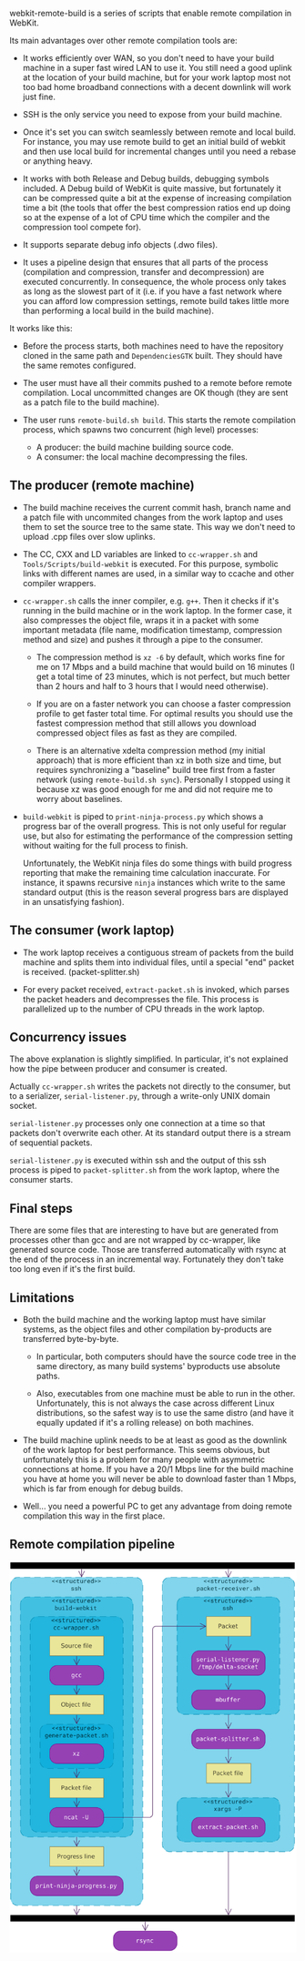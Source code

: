 webkit-remote-build is a series of scripts that enable remote compilation in WebKit.

Its main advantages over other remote compilation tools are:

* It works efficiently over WAN, so you don't need to have your build machine in a super fast wired LAN to use it. You still need a good uplink at the location of your build machine, but for your work laptop most not too bad home broadband connections with a decent downlink will work just fine.

* SSH is the only service you need to expose from your build machine.

* Once it's set you can switch seamlessly between remote and local build. For instance, you may use remote build to get an initial build of webkit and then use local build for incremental changes until you need a rebase or anything heavy.

* It works with both Release and Debug builds, debugging symbols included. A Debug build of WebKit is quite massive, but fortunately it can be compressed quite a bit at the expense of increasing compilation time a bit (the tools that offer the best compression ratios end up doing so at the expense of a lot of CPU time which the compiler and the compression tool compete for).

* It supports separate debug info objects (.dwo files).

* It uses a pipeline design that ensures that all parts of the process (compilation and compression, transfer and decompression) are executed concurrently. In consequence, the whole process only takes as long as the slowest part of it (i.e. if you have a fast network where you can afford low compression settings, remote build takes little more than performing a local build in the build machine).

It works like this:

* Before the process starts, both machines need to have the repository cloned in the same path and `DependenciesGTK` built. They should have the same remotes configured.

* The user must have all their commits pushed to a remote before remote compilation. Local uncommitted changes are OK though (they are sent as a patch file to the build machine).

* The user runs `remote-build.sh build`. This starts the remote compilation process, which spawns two concurrent (high level) processes:

  - A producer: the build machine building source code.
  - A consumer: the local machine decompressing the files.

## The producer (remote machine)

* The build machine receives the current commit hash, branch name and a patch file with uncommited changes from the work laptop and uses them to set the source tree to the same state. This way we don't need to upload .cpp files over slow uplinks.

* The CC, CXX and LD variables are linked to `cc-wrapper.sh` and `Tools/Scripts/build-webkit` is executed. For this purpose, symbolic links with different names are used, in a similar way to ccache and other compiler wrappers.

* `cc-wrapper.sh` calls the inner compiler, e.g. `g++`. Then it checks if it's running in the build machine or in the work laptop. In the former case, it also compresses the object file, wraps it in a packet with some important metadata (file name, modification timestamp, compression method and size) and pushes it through a pipe to the consumer.

  * The compression method is `xz -6` by default, which works fine for me on 17 Mbps and a build machine that would build on 16 minutes (I get a total time of 23 minutes, which is not perfect, but much better than 2 hours and half to 3 hours that I would need otherwise).

  * If you are on a faster network you can choose a faster compression profile to get faster total time. For optimal results you should use the fastest compression method that still allows you download compressed object files as fast as they are compiled.

  * There is an alternative xdelta compression method (my initial approach) that is more efficient than xz in both size and time, but requires synchronizing a "baseline" build tree first from a faster network (using `remote-build.sh sync`). Personally I stopped using it because xz was good enough for me and did not require me to worry about baselines.

* `build-webkit` is piped to `print-ninja-process.py` which shows a progress bar of the overall progress. This is not only useful for regular use, but also for estimating the performance of the compression setting without waiting for the full process to finish.

  Unfortunately, the WebKit ninja files do some things with build progress reporting that make the remaining time calculation inaccurate. For instance, it spawns recursive `ninja` instances which write to the same standard output (this is the reason several progress bars are displayed in an unsatisfying fashion).

## The consumer (work laptop)

* The work laptop receives a contiguous stream of packets from the build machine and splits them into individual files, until a special "end" packet is received. (packet-splitter.sh)

* For every packet received, `extract-packet.sh` is invoked, which parses the packet headers and decompresses the file. This process is parallelized up to the number of CPU threads in the work laptop.

## Concurrency issues

The above explanation is slightly simplified. In particular, it's not explained how the pipe between producer and consumer is created.

Actually `cc-wrapper.sh` writes the packets not directly to the consumer, but to a serializer, `serial-listener.py`, through a write-only UNIX domain socket.

`serial-listener.py` processes only one connection at a time so that packets don't overwrite each other. At its standard output there is a stream of sequential packets.

`serial-listener.py` is executed within ssh and the output of this ssh process is piped to `packet-splitter.sh` from the work laptop, where the consumer starts.

## Final steps

There are some files that are interesting to have but are generated from processes other than gcc and are not wrapped by cc-wrapper, like generated source code. Those are transferred automatically with rsync at the end of the process in an incremental way. Fortunately they don't take too long even if it's the first build.

## Limitations

* Both the build machine and the working laptop must have similar systems, as the object files and other compilation by-products are transferred byte-by-byte.

  - In particular, both computers should have the source code tree in the same directory, as many build systems' byproducts use absolute paths.

  - Also, executables from one machine must be able to run in the other. Unfortunately, this is not always the case across different Linux distributions, so the safest way is to use the same distro (and have it equally updated if it's a rolling release) on both machines.

* The build machine uplink needs to be at least as good as the downlink of the work laptop for best performance. This seems obvious, but unfortunately this is a problem for many people with asymmetric connections at home. If you have a 20/1 Mbps line for the build machine you have at home you will never be able to download faster than 1 Mbps, which is far from enough for debug builds.

* Well... you need a powerful PC to get any advantage from doing remote compilation this way in the first place.

## Remote compilation pipeline

![An activity diagram showing the pipeline explained before.](pipeline.png)
